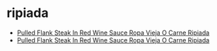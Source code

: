 # ripiada

 * [Pulled Flank Steak In Red Wine Sauce Ropa Vieja O Carne Ripiada](../../index/p/pulled-flank-steak-in-red-wine-sauce-ropa-vieja-o-carne-ripiada.json)
 * [Pulled Flank Steak In Red Wine Sauce Ropa Vieja O Carne Ripiada](../../index/p/pulled-flank-steak-in-red-wine-sauce-ropa-vieja-o-carne-ripiada.json)

